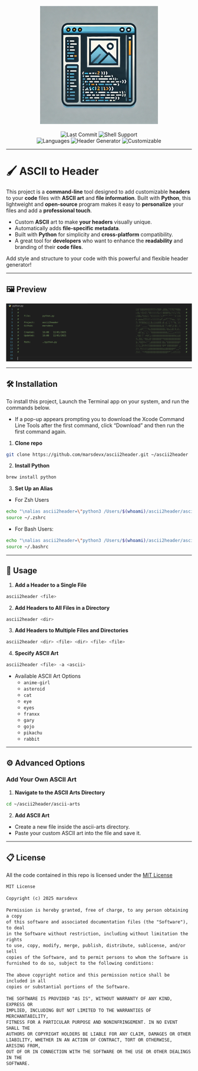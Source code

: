 <div align="center">
  <img src="imgs/logo.png" width="320px" alt="Logo ASCII header">
</div>

<br>

<div align="center">
  <img src="https://custom-icon-badges.demolab.com/github/last-commit/marsdevx/ascii2header?logoColor=white&labelColor=2C2C2C&label=Last%20Commit&color=8A2BE2&logo=mark-github" alt="Last Commit">
  <img src="https://custom-icon-badges.demolab.com/static/v1?logoColor=white&labelColor=2C2C2C&label=Shell&message=Zsh%20%7C%20Bash&color=D32F2F&logo=gnu-bash" alt="Shell Support">
  <br>
  <img src="https://custom-icon-badges.demolab.com/static/v1?logoColor=white&labelColor=2C2C2C&label=Languages&message=Python%203.13&color=748ADB&logo=file-code" alt="Languages">
  <img src="https://custom-icon-badges.demolab.com/static/v1?logoColor=white&labelColor=2C2C2C&label=Header%20Generator&message=File%20Meta&color=F47F42&logo=file-binary" alt="Header Generator">
  <img src="https://custom-icon-badges.demolab.com/static/v1?logoColor=white&labelColor=2C2C2C&label=Customizable&message=ASCII%20Art&color=009688&logo=file-media" alt="Customizable">
</div>

---

# 🖌️ ASCII to Header

This project is a **command-line** tool designed to add customizable **headers** to your **code** files with **ASCII art** and **file information**. Built with **Python**, this lightweight and **open-source** program makes it easy to **personalize** your files and add a **professional touch**.

*	Custom **ASCII** art to make **your headers** visually unique.
*	Automatically adds **file-specific** **metadata**.
*	Built with **Python** for simplicity and **cross-platform** compatibility.
*	A great tool for **developers** who want to enhance the **readability** and branding of their **code files**.

Add style and structure to your code with this powerful and flexible header generator!

---

## 🖼️ Preview

<div align="center">
  <img src="imgs/preview.png" alt="Preview">
</div>

---

## 🛠️ Installation

To install this project, Launch the Terminal app on your system, and run the commands below. <br>
  - If a pop-up appears prompting you to download the Xcode Command Line Tools after the first command, click “Download” and then run the first command again.

1. **Clone repo**
```bash
git clone https://github.com/marsdevx/ascii2header.git ~/ascii2header
```

2. **Install Python**
```bash
brew install python
```

3. **Set Up an Alias**

- For Zsh Users
```bash
echo "\nalias ascii2header=\"python3 /Users/$(whoami)/ascii2header/ascii2header.py\"" >> ~/.zshrc
source ~/.zshrc
```

- For Bash Users:
```bash
echo "\nalias ascii2header=\"python3 /Users/$(whoami)/ascii2header/ascii2header.py\"" >> ~/.bashrc
source ~/.bashrc
```

---

## 🚀 Usage

1. **Add a Header to a Single File**

```bash
ascii2header <file>
```

2. **Add Headers to All Files in a Directory**

```bash
ascii2header <dir>
```

3. **Add Headers to Multiple Files and Directories**

```bash
ascii2header <dir> <file> <dir> <file> <file>
```

4. **Specify ASCII Art**

```bash
ascii2header <file> -a <ascii>
```

- Available ASCII Art Options
  - `anime-girl` 
  - `asteroid`   
  - `cat`        
  - `eye`        
  - `eyes`       
  - `franxx`     
  - `gary`      
  - `gojo`       
  - `pikachu`    
  - `rabbit`

---

## ⚙️ Advanced Options

### Add Your Own ASCII Art

1. **Navigate to the ASCII Arts Directory**

```bash
cd ~/ascii2header/ascii-arts
```

2. **Add ASCII Art**

- Create a new file inside the ascii-arts directory.
- Paste your custom ASCII art into the file and save it.

---

## 📋 License

All the code contained in this repo is licensed under the [MIT License](LICENSE)

```
MIT License

Copyright (c) 2025 marsdevx

Permission is hereby granted, free of charge, to any person obtaining a copy
of this software and associated documentation files (the "Software"), to deal
in the Software without restriction, including without limitation the rights
to use, copy, modify, merge, publish, distribute, sublicense, and/or sell
copies of the Software, and to permit persons to whom the Software is
furnished to do so, subject to the following conditions:

The above copyright notice and this permission notice shall be included in all
copies or substantial portions of the Software.

THE SOFTWARE IS PROVIDED "AS IS", WITHOUT WARRANTY OF ANY KIND, EXPRESS OR
IMPLIED, INCLUDING BUT NOT LIMITED TO THE WARRANTIES OF MERCHANTABILITY,
FITNESS FOR A PARTICULAR PURPOSE AND NONINFRINGEMENT. IN NO EVENT SHALL THE
AUTHORS OR COPYRIGHT HOLDERS BE LIABLE FOR ANY CLAIM, DAMAGES OR OTHER
LIABILITY, WHETHER IN AN ACTION OF CONTRACT, TORT OR OTHERWISE, ARISING FROM,
OUT OF OR IN CONNECTION WITH THE SOFTWARE OR THE USE OR OTHER DEALINGS IN THE
SOFTWARE.
```